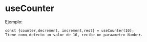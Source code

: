 # useCounter

Ejemplo:
```
const {counter,decrement, increment,rest} = useCounter(10);
Tiene como defecto un valor de 10, recibe un paraametro Number.

```